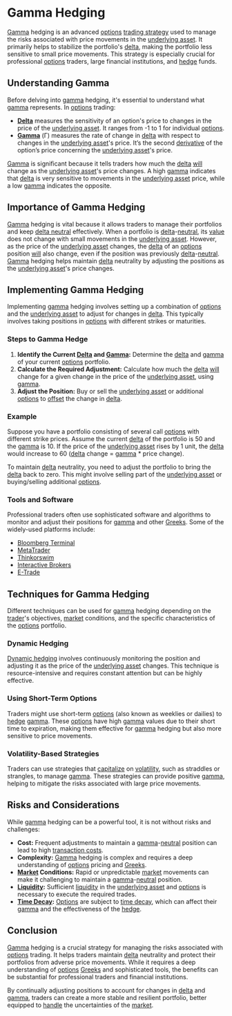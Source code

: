 # Gamma Hedging

[Gamma](../g/gamma.md) hedging is an advanced [options](../o/options.md) [trading strategy](../t/trading_strategy.md) used to manage the risks associated with price movements in the [underlying asset](../u/underlying_asset.md). It primarily helps to stabilize the portfolio's [delta](../d/delta.md), making the portfolio less sensitive to small price movements. This strategy is especially crucial for professional [options](../o/options.md) traders, large financial institutions, and [hedge](../h/hedge.md) funds.

## Understanding Gamma

Before delving into [gamma](../g/gamma.md) hedging, it's essential to understand what [gamma](../g/gamma.md) represents. In [options](../o/options.md) trading:
- **[Delta](../d/delta.md)** measures the sensitivity of an option's price to changes in the price of the [underlying asset](../u/underlying_asset.md). It ranges from -1 to 1 for individual [options](../o/options.md).
- **[Gamma](../g/gamma.md)** (Γ) measures the rate of change in [delta](../d/delta.md) with respect to changes in the [underlying asset](../u/underlying_asset.md)'s price. It’s the second [derivative](../d/derivative.md) of the option’s price concerning the [underlying asset](../u/underlying_asset.md)'s price.

[Gamma](../g/gamma.md) is significant because it tells traders how much the [delta](../d/delta.md) [will](../w/will.md) change as the [underlying asset](../u/underlying_asset.md)'s price changes. A high [gamma](../g/gamma.md) indicates that [delta](../d/delta.md) is very sensitive to movements in the [underlying asset](../u/underlying_asset.md) price, while a low [gamma](../g/gamma.md) indicates the opposite.

## Importance of Gamma Hedging

[Gamma](../g/gamma.md) hedging is vital because it allows traders to manage their portfolios and keep [delta neutral](../d/delta_neutral.md) effectively. When a portfolio is [delta](../d/delta.md)-[neutral](../n/neutral.md), its [value](../v/value.md) does not change with small movements in the [underlying asset](../u/underlying_asset.md). However, as the price of the [underlying asset](../u/underlying_asset.md) changes, the [delta](../d/delta.md) of an [options](../o/options.md) position [will](../w/will.md) also change, even if the position was previously [delta](../d/delta.md)-[neutral](../n/neutral.md). [Gamma](../g/gamma.md) hedging helps maintain [delta](../d/delta.md) neutrality by adjusting the positions as the [underlying asset](../u/underlying_asset.md)'s price changes.

## Implementing Gamma Hedging

Implementing [gamma](../g/gamma.md) hedging involves setting up a combination of [options](../o/options.md) and the [underlying asset](../u/underlying_asset.md) to adjust for changes in [delta](../d/delta.md). This typically involves taking positions in [options](../o/options.md) with different strikes or maturities.

### Steps to Gamma Hedge

1. **Identify the Current [Delta](../d/delta.md) and [Gamma](../g/gamma.md):** Determine the [delta](../d/delta.md) and [gamma](../g/gamma.md) of your current [options](../o/options.md) portfolio.
2. **Calculate the Required Adjustment:** Calculate how much the [delta](../d/delta.md) [will](../w/will.md) change for a given change in the price of the [underlying asset](../u/underlying_asset.md), using [gamma](../g/gamma.md).
3. **Adjust the Position:** Buy or sell the [underlying asset](../u/underlying_asset.md) or additional [options](../o/options.md) to [offset](../o/offset.md) the change in [delta](../d/delta.md). 

### Example

Suppose you have a portfolio consisting of several call [options](../o/options.md) with different strike prices. Assume the current [delta](../d/delta.md) of the portfolio is 50 and the [gamma](../g/gamma.md) is 10. If the price of the [underlying asset](../u/underlying_asset.md) rises by 1 unit, the [delta](../d/delta.md) would increase to 60 ([delta](../d/delta.md) change = [gamma](../g/gamma.md) * price change). 

To maintain [delta](../d/delta.md) neutrality, you need to adjust the portfolio to bring the [delta](../d/delta.md) back to zero. This might involve selling part of the [underlying asset](../u/underlying_asset.md) or buying/selling additional [options](../o/options.md).

### Tools and Software

Professional traders often use sophisticated software and algorithms to monitor and adjust their positions for [gamma](../g/gamma.md) and other [Greeks](../g/greeks.md). Some of the widely-used platforms include:

- [Bloomberg Terminal](https://www.bloomberg.com/professional/solution/bloomberg-terminal/)
- [MetaTrader](https://www.metatrader4.com/en)
- [Thinkorswim](https://www.tdameritrade.com/tools-and-platforms/thinkorswim.page)
- [Interactive Brokers](https://www.interactivebrokers.com/)
- [E-Trade](https://us.etrade.com/what-we-offer/etrade-pro)

## Techniques for Gamma Hedging

Different techniques can be used for [gamma](../g/gamma.md) hedging depending on the [trader](../t/trader.md)'s objectives, [market](../m/market.md) conditions, and the specific characteristics of the [options](../o/options.md) portfolio.

### Dynamic Hedging

[Dynamic hedging](../d/dynamic_hedging.md) involves continuously monitoring the position and adjusting it as the price of the [underlying asset](../u/underlying_asset.md) changes. This technique is resource-intensive and requires constant attention but can be highly effective.

### Using Short-Term Options

Traders might use short-term [options](../o/options.md) (also known as weeklies or dailies) to [hedge](../h/hedge.md) [gamma](../g/gamma.md). These [options](../o/options.md) have high [gamma](../g/gamma.md) values due to their short time to expiration, making them effective for [gamma](../g/gamma.md) hedging but also more sensitive to price movements.

### Volatility-Based Strategies

Traders can use strategies that [capitalize](../c/capitalize.md) on [volatility](../v/volatility.md), such as straddles or strangles, to manage [gamma](../g/gamma.md). These strategies can provide positive [gamma](../g/gamma.md), helping to mitigate the risks associated with large price movements.

## Risks and Considerations

While [gamma](../g/gamma.md) hedging can be a powerful tool, it is not without risks and challenges:

- **Cost:** Frequent adjustments to maintain a [gamma](../g/gamma.md)-[neutral](../n/neutral.md) position can lead to high [transaction costs](../t/transaction_costs.md).
- **Complexity:** [Gamma](../g/gamma.md) hedging is complex and requires a deep understanding of [options](../o/options.md) pricing and [Greeks](../g/greeks.md).
- **[Market](../m/market.md) Conditions:** Rapid or unpredictable [market](../m/market.md) movements can make it challenging to maintain a [gamma](../g/gamma.md)-[neutral](../n/neutral.md) position.
- **[Liquidity](../l/liquidity.md):** Sufficient [liquidity](../l/liquidity.md) in the [underlying asset](../u/underlying_asset.md) and [options](../o/options.md) is necessary to execute the required trades.
- **[Time Decay](../t/time_decay.md):** [Options](../o/options.md) are subject to [time decay](../t/time_decay.md), which can affect their [gamma](../g/gamma.md) and the effectiveness of the [hedge](../h/hedge.md).

## Conclusion

[Gamma](../g/gamma.md) hedging is a crucial strategy for managing the risks associated with [options](../o/options.md) trading. It helps traders maintain [delta](../d/delta.md) neutrality and protect their portfolios from adverse price movements. While it requires a deep understanding of [options](../o/options.md) [Greeks](../g/greeks.md) and sophisticated tools, the benefits can be substantial for professional traders and financial institutions.

By continually adjusting positions to account for changes in [delta](../d/delta.md) and [gamma](../g/gamma.md), traders can create a more stable and resilient portfolio, better equipped to [handle](../h/handle.md) the uncertainties of the [market](../m/market.md).
